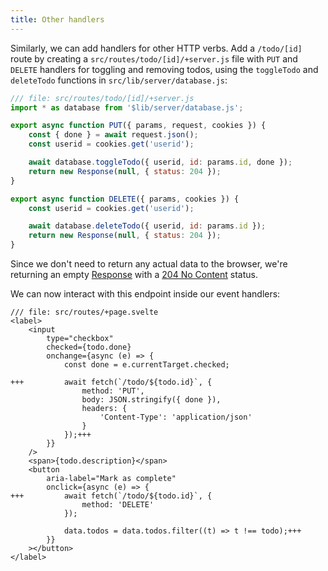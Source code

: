 ```yaml
---
title: Other handlers
---
```


Similarly, we can add handlers for other HTTP verbs. Add a `/todo/[id]` route by creating a `src/routes/todo/[id]/+server.js` file with `PUT` and `DELETE` handlers for toggling and removing todos, using the `toggleTodo` and `deleteTodo` functions in `src/lib/server/database.js`:

```js
/// file: src/routes/todo/[id]/+server.js
import * as database from '$lib/server/database.js';

export async function PUT({ params, request, cookies }) {
	const { done } = await request.json();
	const userid = cookies.get('userid');

	await database.toggleTodo({ userid, id: params.id, done });
	return new Response(null, { status: 204 });
}

export async function DELETE({ params, cookies }) {
	const userid = cookies.get('userid');

	await database.deleteTodo({ userid, id: params.id });
	return new Response(null, { status: 204 });
}
```

Since we don't need to return any actual data to the browser, we're returning an empty [Response](https://developer.mozilla.org/en-US/docs/Web/API/Response) with a [204 No Content](https://http.dog/204) status.

We can now interact with this endpoint inside our event handlers:

```svelte
/// file: src/routes/+page.svelte
<label>
	<input
		type="checkbox"
		checked={todo.done}
		onchange={async (e) => {
			const done = e.currentTarget.checked;

+++			await fetch(`/todo/${todo.id}`, {
				method: 'PUT',
				body: JSON.stringify({ done }),
				headers: {
					'Content-Type': 'application/json'
				}
			});+++
		}}
	/>
	<span>{todo.description}</span>
	<button
		aria-label="Mark as complete"
		onclick={async (e) => {
+++			await fetch(`/todo/${todo.id}`, {
				method: 'DELETE'
			});

			data.todos = data.todos.filter((t) => t !== todo);+++
		}}
	></button>
</label>
```
